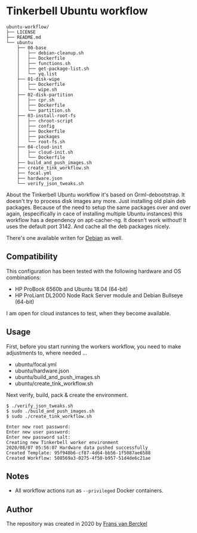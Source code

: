 # Tinkerbell Ubuntu workflow

```
ubuntu-workflow/
├── LICENSE
├── README.md
└── ubuntu
    ├── 00-base
    │   ├── debian-cleanup.sh
    │   ├── Dockerfile
    │   ├── functions.sh
    │   ├── get-package-list.sh
    │   └── yq.list
    ├── 01-disk-wipe
    │   ├── Dockerfile
    │   └── wipe.sh
    ├── 02-disk-partition
    │   ├── cpr.sh
    │   ├── Dockerfile
    │   └── partition.sh
    ├── 03-install-root-fs
    │   ├── chroot-script
    │   ├── config
    │   ├── Dockerfile
    │   ├── packages
    │   └── root-fs.sh
    ├── 04-cloud-init
    │   ├── cloud-init.sh
    │   └── Dockerfile
    ├── build_and_push_images.sh
    ├── create_tink_workflow.sh
    ├── focal.yml
    ├── hardware.json
    └── verify_json_tweaks.sh
```

About the Tinkerbell Ubuntu workflow it's based on Grml-debootstrap. It doesn't try to process disk images any more. Just installing old plain deb packages. Because of the need to setup the same packages over and over again, (especifically in cace of installing multiple Ubuntu instances) this workflow has a dependency on apt-cacher-ng. It doesn't work without! It uses the default port 3142. And cache all the deb packages nicely.

There's one available writen for [Debian](https://github.com/fransvanberckel/debian-workflow) as well.

## Compatibility

This configuration has been tested with the following hardware and OS combinations:

- HP ProBook 6560b and Ubuntu 18.04 (64-bit)
- HP ProLiant DL2000 Node Rack Server module and Debian Bullseye (64-bit)

I am open for cloud instances to test, when they become available.

## Usage

First, before you start running the workers workflow, you need to make adjustments to, where needed ...

- ubuntu/focal.yml
- ubuntu/hardware.json
- ubuntu/build_and_push_images.sh
- ubuntu/create_tink_workflow.sh

Next verify, build, pack & create the environment.
```
$ ./verify_json_tweaks.sh
$ sudo ./build_and_push_images.sh
$ sudo ./create_tink_workflow.sh

Enter new root password:
Enter new user password:
Enter new password salt:
Creating new Tinkerbell worker environment
2020/08/07 05:56:07 Hardware data pushed successfully
Created Template: 95f948b6-cf87-4d64-bb56-1f5087ae6588
Created Workflow: 508569a3-0275-4f50-b957-51d4de6c21ae
```

## Notes

* All workflow actions run as `--privileged` Docker containers.

## Author

The repository was created in 2020 by [Frans van Berckel](https://www.fransvanberckel.nl)
